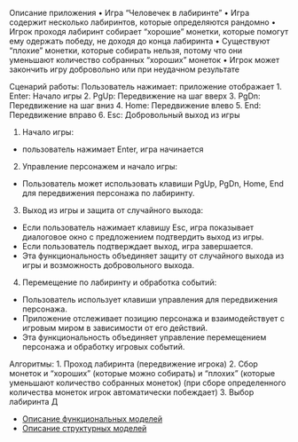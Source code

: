 Описание приложения	•	Игра “Человечек в лабиринте”	•	Игра содержит несколько лабиринтов, которые определяются рандомно 	•	Игрок проходя лабиринт собирает “хорошие” монетки, которые помогут ему одержать победу, не доходя до конца лабиринта	•	Существуют “плохие” монетки, которые собирать нельзя, потому что они уменьшают количество собранных “хороших” монеток	•	Игрок может закончить игру добровольно или при неудачном результате 	Сценарий работы: Пользователь нажимает: приложение отображает 	1.	Enter: Начало игры 	2. PgUp: Передвижение на шаг вверх 	3. PgDn: Передвижение на шаг вниз 	4. Home: Передвижение влево	5. End: Передвижение вправо 	6. Esc: Добровольный выход из игры 1. Начало игры:- пользователь нажимает Enter, игра начинается2. Управление персонажем и начало игры:- Пользователь может использовать клавиши PgUp, PgDn, Home, End для передвижения персонажа по лабиринту.3. Выход из игры и защита от случайного выхода:- Если пользователь нажимает клавишу Esc, игра показывает диалоговое окно с предложением подтвердить выход из игры.- Если пользователь подтверждает выход, игра завершается.- Эта функциональность объединяет защиту от случайного выхода из игры и возможность добровольного выхода.4. Перемещение по лабиринту и обработка событий:- Пользователь использует клавиши управления для передвижения персонажа.- Приложение отслеживает позицию персонажа и взаимодействует с игровым миром в зависимости от его действий.- Эта функциональность объединяет управление перемещением персонажа и обработку игровых событий.Алгоритмы: 	1.	Проход лабиринта (передвижение игрока)	2.	Сбор монеток и “хороших” (которые можно собирать) и “плохих” (которые уменьшают количество собранных монеток) (при сборе определенного количества монеток игрок автоматически побеждает) 	3.	Выбор лабиринта Д* [Описание функциональных моделей](docs/functions.md)* [Описание структурных моделей](docs/struct.md) 